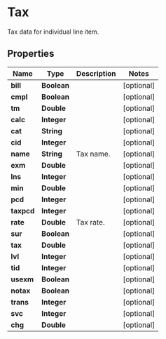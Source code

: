 

# Tax

Tax data for individual line item.
## Properties

Name | Type | Description | Notes
------------ | ------------- | ------------- | -------------
**bill** | **Boolean** |  |  [optional]
**cmpl** | **Boolean** |  |  [optional]
**tm** | **Double** |  |  [optional]
**calc** | **Integer** |  |  [optional]
**cat** | **String** |  |  [optional]
**cid** | **Integer** |  |  [optional]
**name** | **String** | Tax name. |  [optional]
**exm** | **Double** |  |  [optional]
**lns** | **Integer** |  |  [optional]
**min** | **Double** |  |  [optional]
**pcd** | **Integer** |  |  [optional]
**taxpcd** | **Integer** |  |  [optional]
**rate** | **Double** | Tax rate. |  [optional]
**sur** | **Boolean** |  |  [optional]
**tax** | **Double** |  |  [optional]
**lvl** | **Integer** |  |  [optional]
**tid** | **Integer** |  |  [optional]
**usexm** | **Boolean** |  |  [optional]
**notax** | **Boolean** |  |  [optional]
**trans** | **Integer** |  |  [optional]
**svc** | **Integer** |  |  [optional]
**chg** | **Double** |  |  [optional]



